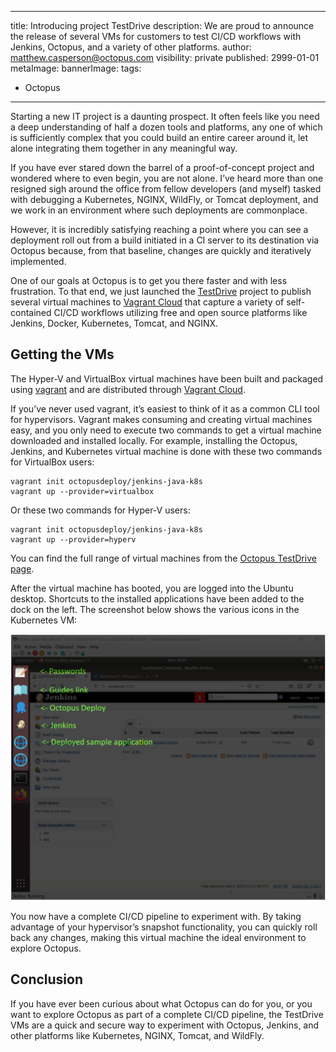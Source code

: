 
---
title: Introducing project TestDrive
description: We are proud to announce the release of several VMs for customers to test CI/CD workflows with Jenkins, Octopus, and a variety of other platforms.
author: matthew.casperson@octopus.com
visibility: private
published: 2999-01-01
metaImage:
bannerImage:
tags:
 - Octopus
---

Starting a new IT project is a daunting prospect. It often feels like you need a deep understanding of half a dozen tools and platforms, any one of which is sufficiently complex that you could build an entire career around it, let alone integrating them together in any meaningful way.

If you have ever stared down the barrel of a proof-of-concept project and wondered where to even begin, you are not alone. I’ve heard more than one resigned sigh around the office from fellow developers (and myself) tasked with debugging a Kubernetes, NGINX, WildFly, or Tomcat deployment, and we work in an environment where such deployments are commonplace.

However, it is incredibly satisfying reaching a point where you can see a deployment roll out from a build initiated in a CI server to its destination via Octopus because, from that baseline, changes are quickly and iteratively implemented.

One of our goals at Octopus is to get you there faster and with less frustration. To that end, we just launched the [TestDrive](https://octopus.com/testdrive) project to publish several virtual machines to [Vagrant Cloud](https://app.vagrantup.com/octopusdeploy) that capture a variety of self-contained CI/CD workflows utilizing free and open source platforms like Jenkins, Docker, Kubernetes, Tomcat, and NGINX.

## Getting the VMs

The Hyper-V and VirtualBox virtual machines have been built and packaged using [vagrant](https://www.vagrantup.com/) and are distributed through [Vagrant Cloud](https://app.vagrantup.com/octopusdeploy).  

If you’ve never used vagrant, it’s easiest to think of it as a common CLI tool for hypervisors. Vagrant makes consuming and creating virtual machines easy, and you only need to execute two commands to get a virtual machine downloaded and installed locally. For example, installing the Octopus, Jenkins, and Kubernetes virtual machine is done with these two commands for VirtualBox users:

```
vagrant init octopusdeploy/jenkins-java-k8s
vagrant up --provider=virtualbox
```

Or these two commands for Hyper-V users:

```
vagrant init octopusdeploy/jenkins-java-k8s
vagrant up --provider=hyperv
```

You can find the full range of virtual machines from the [Octopus TestDrive page](https://octopus.com/testdrive).

After the virtual machine has booted, you are logged into the Ubuntu desktop. Shortcuts to the installed applications have been added to the dock on the left. The screenshot below shows the various icons in the Kubernetes VM:

![](ubuntu-desktop.png "width=500")

You now have a complete CI/CD pipeline to experiment with. By taking advantage of your hypervisor’s snapshot functionality, you can quickly roll back any changes, making this virtual machine the ideal environment to explore Octopus.

## Conclusion

If you have ever been curious about what Octopus can do for you, or you want to explore Octopus as part of a complete CI/CD pipeline, the TestDrive VMs are a quick and secure way to experiment with Octopus, Jenkins, and other platforms like Kubernetes, NGINX, Tomcat, and WildFly.
